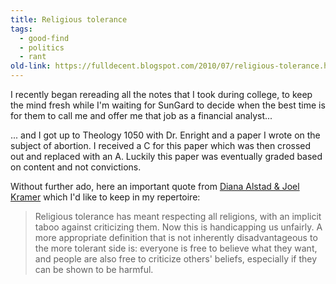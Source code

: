 ```yaml
---
title: Religious tolerance
tags:
  - good-find
  - politics
  - rant
old-link: https://fulldecent.blogspot.com/2010/07/religious-tolerance.html
---
```


I recently began rereading all the notes that I took during college, to keep the mind fresh while I'm waiting for SunGard to decide when the best time is for them to call me and offer me that job as a financial analyst...

... and I got up to Theology 1050 with Dr. Enright and a paper I wrote on the subject of abortion. I received a C for this paper which was then crossed out and replaced with an A. Luckily this paper was eventually graded based on content and not convictions.

Without further ado, here an important quote from [Diana Alstad & Joel Kramer](https://www.joeldiana.com) which I'd like to keep in my repertoire:

> Religious tolerance has meant respecting all religions, with an implicit taboo against criticizing them. Now this is handicapping us unfairly. A more appropriate definition that is not inherently disadvantageous to the more tolerant side is: everyone is free to believe what they want, and people are also free to criticize others' beliefs, especially if they can be shown to be harmful.
